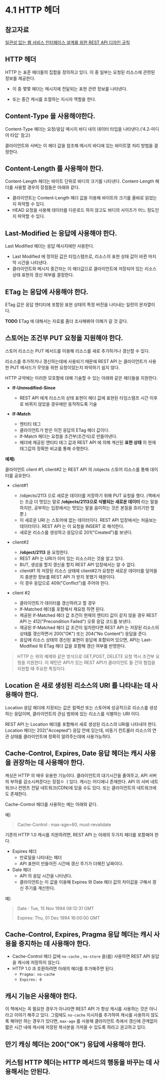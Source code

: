 # 4.1 HTTP 헤더

## 참고자료

[일관성 있는 웹 서비스 인터페이스 설계를 위한 REST API 디자인 규칙](www.yes24.com/Product/Goods/17945500) 



## HTTP 헤더

HTTP 는 표준 헤더들의 집합을 정의하고 있다. 이 중 일부는 요청된 리소스에 관련된 정보를 제공한다.  

- 이 중 몇몇 헤더는 메시지에 전달되는 표현 관련 정보를 나타낸다.

- 또는 중간 캐시를 조절하는 지시자 역할을 한다.

  

## Content-Type 을 사용해야한다.

Content-Type 헤더는 요청/응답 메시지 바디 내의 데이터 타입을 나타낸다.('4.2-미디어 타입' 참고)

클라이언트와 서버는 이 헤더 값을 참조해 메시지 바디에 있는 바이트열 처리 방법을 결정한다.  


## Content-Length 를 사용해야 한다.

Content-Length 헤더는 바이트 단위로 바디의 크기를 나타낸다. Content-Length 헤더를 사용할 경우의 장점들은 아래와 같다.

- 클라이언트는 Content-Length 헤더 값을 이용해 바이트의 크기를 올바로 읽었는지 파악할 수 있다.
- HEAD 요청을 사용해 데이터를 다운로드 하지 않고도 바디의 사이즈가 어느 정도인지 파악할 수 있다.

  

## Last-Modified 는 응답에 사용해야 한다.

Last Modified 헤더는 응답 메시지에만 사용한다. 

- Last Modified 에 정의된 값은 타임스탬프로, 리소스의 표현 상태 값이 바뀐 마지막 시간을 나타낸다.
- 클라이언트와 메시지 중간자는 이 헤더값으로 클라이언트에 저장되어 있는 리소스 상태 표현의 갱신 여부를 결정한다.



## ETag 는 응답에 사용해야 한다.

ETag 값은 응답 엔티티에 포함된 표현 상태의 특정 버전을 나타내는 일련의 문자열이다.

**TODO** ETag 에 대해서는 자료를 좀더 조사해봐야 이해가 갈 것 같다.







## 스토어는 조건부 PUT 요청을 지원해야 한다.

스토어 리소스는 PUT 메서드를 이용해 리소스를 새로 추가하거나 갱신할 수 있다.  

리소스를 추가하거나 갱신하는데에 사용되기 때문에 REST API 는 클라이언트가 사용한 PUT 메서드가 무엇을 위한 요청이었는지 파악하기 쉽지 않다.

HTTP 규약에는 이러한 모호함에 대해 기술할 수 있는 아래와 같은 헤더들을 지원한다. 

- **If-Unmodified-Since**
  
  - REST API 에게 리소스의 상태 표현이 헤더 값에 표현된 타임스탬프 시간 이후로 바뀌지 않았을 경우에만 동작하도록 기술
- **If-Match**
  - 엔티티 태그
  - 클라이언트가 받은 이전 응답의 ETag 헤더 값이다.
  - If-Match 헤더는 요청을 조건부(조건식)로 만들어낸다.
  - 헤더에 제공된 엔티티 태그 값과 REST API 에 의해 계산된 **표현 상태** 의 현재 태그값의 정확한 비교를 통해 수행한다.

  

**예제)**  

클라이언트 client #1, client#2 는 REST API 의 /objects 스토어 리소스를 통해 데이터를 공유한다.

- client#1
  - /objects/2113 으로 새로운 데이터를 저장하기 위해 PUT 요청을 했다.
    (책에서는 조금 더 멋있는 말로 **/objects/2113으로 식별되는 새로운 데이터** 라는 말을 하지만, 공부하는 입장에서는 멋있는 말을 음미하는 것은 본질을 흐리기만 할뿐.)
  - 이 새로운 URI 는 스토어에 없는 데이터이다. REST API 입장에서는 처음보는 데이터이다. REST API 는 이 요청을 INSERT 로 해석한다.
  - 새로운 리소스를 생성하고 응답으로 201("Created")를 보낸다.

- client#2
  - **/object/2113** 을 요청한다.
  - REST API 는 URI가 이미 있는 리소스라는 것을 알고 있다. 
  - BUT, 생성을 할지 갱신을 할지 REST API 입장에서는 알 수 없다.
  - client#1 의 저장된 리소스 상태에 client#2가 요청한 새로운 데이터를 덮어쓸지 충분한 정보를 REST API 가 받지 못했기 때문이다.
  - 이 경우 응답으로 409("Conflict")를 주어야 한다.
- client #2
  - 클라이언트가 데이터를 갱신하려고 할 경우
  - If-Matched 헤더를 포함해서 재요청 하면 된다.
  - 제공된 If-Matched 헤더 값 조건이 현재의 엔티티 값이 같지 않을 경우 REST API 는 412("Precondition Failed") 오류 응답 코드를 보낸다.
  - 제공된 If-Matched 헤더 값 조건이 일치한다면 REST API 는 저장된 리소스의 상태를 갱신하면서 200("OK") 또는 204("No Content") 응답을 준다.
  - 응답에 리소스 상태의 갱신된 표현이 응답에 포함되어 있으면, API는 Last-Modified 와 ETag 헤더 값을 포함해 갱신 여부를 반영한다.

  

> HTTP 는 위의 예제와 같은 방식으로 GET,POST, DELETE 요청 역시 조건부 요청을 지원한다. 이 패턴은 API가 있는 REST API가 클라이언트 들 간의 협업을 지원할 때 주요한 특징이다.

  

## Location 은 새로 생성된 리소스의 URI 를 나타내는 데 사용해야 한다.

Location 응답 헤더에 지정되는 값은 컬렉션 또는 스토어에 성공적으로 리소스를 생성하는 응답이며, 클라이언트의 관심 범위에 있는 리소스를 식별하는 URI 이다.  

REST API 는 Location 헤더를 포함해서 새로 생성된 리소스의 URI를 나타내야 한다. Location 헤더는 202("Accepted") 응답 안에 있는데, 비동기 컨트롤러 리소스의 연관 상태를 클라이언트에 정확히 알려주는데에 사용가능하다.  


## Cache-Control, Expires, Date 응답 헤더는 캐시 사용을 권장하는 데 사용해야 한다.

캐싱은 HTTP 의 매우 유용한 기능이다. 클라이언트의 대기시간을 줄여주고, API 서버의 부하를 감소시켜준다는 장점ㅇ ㅣ있다. 캐시는 어디에나 존재한다. API 의 서버 네트워크나 컨텐츠 전달 네트워크(CDN)에 있을 수도 있다. 또는 클라이언트의 네트워크에도 존재한다.

Cache-Control 헤더를 사용하는 예는 아래와 같다.  

예)  

> Cache-Control : max-age=60, must-revalidate

  

기존의 HTTP 1.0 캐시를 지원하려면, REST API 는 아래의 두가지 헤더를 포함해야 한다.

- Expires 헤더
  - 만료일을 나타내는 헤더
  - API 표현이 만들어진 시간에 갱신 주기가 더해진 날짜이다.
- Date 헤더
  - API 의 응답 시간을 나타낸다.
  - 클라이언트는 이 값을 이용해 Expires 와 Date 헤더 값의 차이값을 구해서 갱신 주기를 계산한다.

예)

> Date : Tue, 15 Nov 1994 08:12:31 GMT
>
> Expires: Thu, 01 Dec 1994 16:00:00 GMT



## Cache-Control, Expires, Pragma 응답 헤더는 캐시 사용을 중지하는 데  사용해야 한다.

- Cache-Control 헤더 값에 `no-cache` , `no-store`  을(를) 사용하면 REST API 응답을 캐시에 저장하지 않는다.
- HTTP 1.0 과 호환하려면 아래의 헤더를 추가해주면 된다.
  - `Pragma: no-cache`
  - `Expires: 0`



## 캐시 기능은 사용해야 한다.

이 책에서는 꼭 필요한 경우가 아니라면 REST API 가 항상 캐시를 사용하는 것은 아니라고 이야기 해주고 있다. 그럼에도 `no-cache` 지시자를 추가하여 캐시를 사용하지 않도록 해야만 하는 경우가 있다면, `max-age` 를 사용해 클라이언트 측에서 갱신에 관계없이 짧은 시간 내에 캐시에 저장된 복사본을 가져올 수 있도록 하라고 권고하고 있다.



## 만기 캐싱 헤더는 200("OK") 응답에 사용해야 한다.



## 커스텀 HTTP 헤더는 HTTP 메서드의 행동을 바꾸는 데 사용해서는 안된다.



